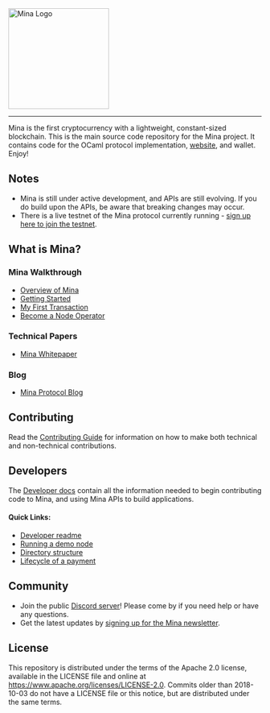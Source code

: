 <a href="https://minaprotocol.com">
	<img width="200" src="https://minaprotocol.com/static/Mina_Wordmark_Github.png" alt="Mina Logo" />
</a>
<hr/>

Mina is the first cryptocurrency with a lightweight, constant-sized blockchain. This is the main source code repository for the Mina project. It contains code for the OCaml protocol implementation, [website](https://minaprotocol.com), and wallet. Enjoy!

## Notes

- Mina is still under active development, and APIs are still evolving. If you do build upon the APIs, be aware that breaking changes may occur.
- There is a live testnet of the Mina protocol currently running - [sign up here to join the testnet](http://bit.ly/TestnetForm).

## What is Mina?

### Mina Walkthrough

- [Overview of Mina](https://minaprotocol.com/docs/)
- [Getting Started](https://minaprotocol.com/docs/getting-started/)
- [My First Transaction](https://minaprotocol.com/docs/my-first-transaction/)
- [Become a Node Operator](https://minaprotocol.com/docs/node-operator/)

### Technical Papers

- [Mina Whitepaper](https://eprint.iacr.org/2020/352.pdf)

### Blog

- [Mina Protocol Blog](https://minaprotocol.com/blog.html)

## Contributing

Read the [Contributing Guide](https://minaprotocol.com/docs/contributing/) for information on how to make both technical and non-technical contributions.

## Developers

The [Developer docs](https://minaprotocol.com/docs/developers/) contain all the information needed to begin contributing code to Mina, and using Mina APIs to build applications.

#### Quick Links:

- [Developer readme](README-dev.md)
- [Running a demo node](docs/demo.md)
- [Directory structure](frontend/website-redesign/docs/developers/directory-structure.mdx)
- [Lifecycle of a payment](frontend/website-redesign/docs/architecture/lifecycle-payment.mdx)

## Community

- Join the public [Discord server](https://bit.ly/MinaDiscord)! Please come by if you need help or have any questions.
- Get the latest updates by [signing up for the Mina newsletter](https://docs.google.com/forms/d/e/1FAIpQLSdChigoRhyZqg1RbaA6ODiqJ4q42cPpNbSH-koxXHjLwDeqDw/viewform?usp=pp_url&entry.2026041782=I+just+want+to+learn+more!).

## License

This repository is distributed under the terms of the Apache 2.0 license,
available in the LICENSE file and online at https://www.apache.org/licenses/LICENSE-2.0. Commits older than 2018-10-03 do
not have a LICENSE file or this notice, but are distributed under the same terms.
